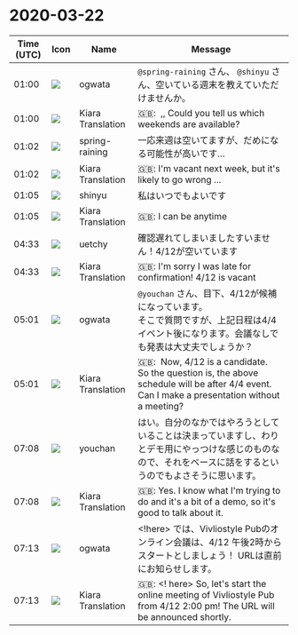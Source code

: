 # 2020-03-22

|Time (UTC)|Icon|Name|Message|
|---|---|---|---|
|01:00|![](https://avatars.slack-edge.com/2019-11-22/845042642576_070441337abaca9fb7b3_72.png)|ogwata|`@spring-raining` さん、 `@shinyu` さん、空いている週末を教えていただけませんか。|
|01:00|![](https://avatars.slack-edge.com/2019-08-21/732685848020_f3f20736795184660348_72.png)|Kiara Translation|🇬🇧:  ,, Could you tell us which weekends are available?|
|01:02|![](https://secure.gravatar.com/avatar/1ac180f0868137292905c311b5fff781.jpg?s=72&d=https%3A%2F%2Fa.slack-edge.com%2Fdf10d%2Fimg%2Favatars%2Fava_0021-72.png)|spring-raining|一応来週は空いてますが、だめになる可能性が高いです…|
|01:02|![](https://avatars.slack-edge.com/2019-08-21/732685848020_f3f20736795184660348_72.png)|Kiara Translation|🇬🇧: I'm vacant next week, but it's likely to go wrong ...|
|01:05|![](https://avatars.slack-edge.com/2018-04-27/354445776386_e258f5ed5ba887b08668_72.jpg)|shinyu|私はいつでもよいです|
|01:05|![](https://avatars.slack-edge.com/2019-08-21/732685848020_f3f20736795184660348_72.png)|Kiara Translation|🇬🇧: I can be anytime|
|04:33|![](https://avatars.slack-edge.com/2020-01-22/916403977808_18dc4c6c299ded1b6018_72.png)|uetchy|確認遅れてしまいましたすいません！4/12が空いています|
|04:33|![](https://avatars.slack-edge.com/2019-08-21/732685848020_f3f20736795184660348_72.png)|Kiara Translation|🇬🇧: I'm sorry I was late for confirmation! 4/12 is vacant|
|05:01|![](https://avatars.slack-edge.com/2019-11-22/845042642576_070441337abaca9fb7b3_72.png)|ogwata|`@youchan` さん、目下、4/12が候補になっています。<br>そこで質問ですが、上記日程は4/4イベント後になります。会議なしでも発表は大丈夫でしょうか？|
|05:01|![](https://avatars.slack-edge.com/2019-08-21/732685848020_f3f20736795184660348_72.png)|Kiara Translation|🇬🇧:  Now, 4/12 is a candidate.<br>So the question is, the above schedule will be after 4/4 event. Can I make a presentation without a meeting?|
|07:08|![](https://secure.gravatar.com/avatar/b54abc5e7463fe6470c379e97e3f2477.jpg?s=72&d=https%3A%2F%2Fa.slack-edge.com%2Fdf10d%2Fimg%2Favatars%2Fava_0024-72.png)|youchan|はい。自分のなかではやろうとしていることは決まっていますし、わりとデモ用にやっつけな感じのものなので、それをベースに話をするというのでもよさそうに思います。|
|07:08|![](https://avatars.slack-edge.com/2019-08-21/732685848020_f3f20736795184660348_72.png)|Kiara Translation|🇬🇧: Yes. I know what I'm trying to do and it's a bit of a demo, so it's good to talk about it.|
|07:13|![](https://avatars.slack-edge.com/2019-11-22/845042642576_070441337abaca9fb7b3_72.png)|ogwata|<!here> では、Vivliostyle Pubのオンライン会議は、4/12 午後2時からスタートとしましょう！ URLは直前にお知らせします。|
|07:13|![](https://avatars.slack-edge.com/2019-08-21/732685848020_f3f20736795184660348_72.png)|Kiara Translation|🇬🇧: &lt;! here&gt; So, let's start the online meeting of Vivliostyle Pub from 4/12 2:00 pm! The URL will be announced shortly.|
